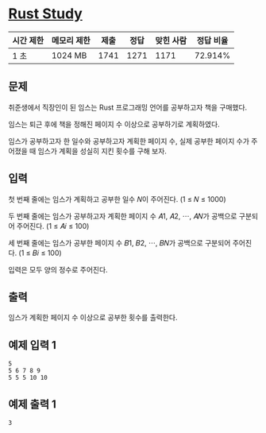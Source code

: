 # [Rust Study](https://www.acmicpc.net/problem/30033)

| 시간 제한 | 메모리 제한 | 제출 | 정답 | 맞힌 사람 | 정답 비율 |
| --- | --- | --- | --- | --- | --- |
| 1 초 | 1024 MB | 1741 | 1271 | 1171 | 72.914% |

## 문제

취준생에서 직장인이 된 임스는 Rust 프로그래밍 언어를 공부하고자 책을 구매했다.

임스는 퇴근 후에 책을 정해진 페이지 수 이상으로 공부하기로 계획하였다.

임스가 공부하고자 한 일수와 공부하고자 계획한 페이지 수, 실제 공부한 페이지 수가 주어졌을 때 임스가 계획을 성실히 지킨 횟수를 구해 보자.

## 입력

첫 번째 줄에는 임스가 계획하고 공부한 일수 𝑁이 주어진다. (1 ≤ 𝑁 ≤ 1000)

두 번째 줄에는 임스가 공부하고자 계획한 페이지 수 𝐴1, 𝐴2, ⋯, 𝐴𝑁가 공백으로 구분되어 주어진다. (1  ≤ 𝐴𝑖 ≤ 100)

세 번째 줄에는 임스가 공부한 페이지 수 𝐵1, 𝐵2, ⋯, 𝐵𝑁가 공백으로 구분되어 주어진다. (1 ≤ 𝐵𝑖 ≤ 100)

입력은 모두 양의 정수로 주어진다.

## 출력

임스가 계획한 페이지 수 이상으로 공부한 횟수를 출력한다.

## 예제 입력 1

```
5
5 6 7 8 9
5 5 5 10 10

```

## 예제 출력 1

```
3
```
